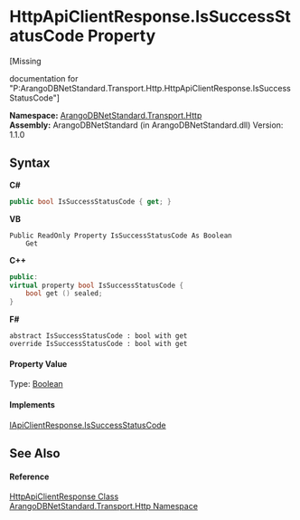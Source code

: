 # HttpApiClientResponse.IsSuccessStatusCode Property 
 

\[Missing <summary> documentation for "P:ArangoDBNetStandard.Transport.Http.HttpApiClientResponse.IsSuccessStatusCode"\]

**Namespace:**&nbsp;<a href="366f5efc-7ad4-93ac-45db-23c7edb26915">ArangoDBNetStandard.Transport.Http</a><br />**Assembly:**&nbsp;ArangoDBNetStandard (in ArangoDBNetStandard.dll) Version: 1.1.0

## Syntax

**C#**<br />
``` C#
public bool IsSuccessStatusCode { get; }
```

**VB**<br />
``` VB
Public ReadOnly Property IsSuccessStatusCode As Boolean
	Get
```

**C++**<br />
``` C++
public:
virtual property bool IsSuccessStatusCode {
	bool get () sealed;
}
```

**F#**<br />
``` F#
abstract IsSuccessStatusCode : bool with get
override IsSuccessStatusCode : bool with get
```


#### Property Value
Type: <a href="https://docs.microsoft.com/dotnet/api/system.boolean" target="_blank" rel="noopener noreferrer">Boolean</a>

#### Implements
<a href="4b70cf65-416b-dcd6-eae1-9fccb4dbd1df">IApiClientResponse.IsSuccessStatusCode</a><br />

## See Also


#### Reference
<a href="dfc025b2-c341-84d3-5464-41fae8f36a87">HttpApiClientResponse Class</a><br /><a href="366f5efc-7ad4-93ac-45db-23c7edb26915">ArangoDBNetStandard.Transport.Http Namespace</a><br />